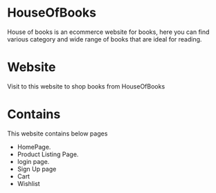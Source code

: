 # HouseOfBooks
House of books is an ecommerce website for books, here you can find various category and wide range of books that are ideal for reading.

# Website
 Visit to this website to shop books from HouseOfBooks

# Contains
This website contains below pages
- HomePage.
- Product Listing Page.
- login page.
- Sign Up page
- Cart
- Wishlist

